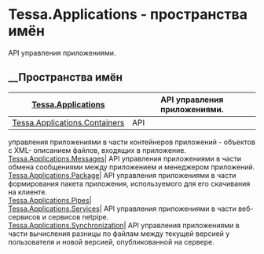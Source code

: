 # Tessa.Applications - пространства имён
API управления приложениями.
##  __Пространства имён
[Tessa.Applications](N_Tessa_Applications.htm)| API управления приложениями.  
---|---  
[Tessa.Applications.Containers](G_Tessa_Applications_Containers.htm)| API
управления приложениями в части контейнеров приложений - объектов с XML-
описанием файлов, входящих в приложение.  
[Tessa.Applications.Messages](N_Tessa_Applications_Messages.htm)| API
управления приложениями в части обмена сообщениями между приложением и
менеджером приложений.  
[Tessa.Applications.Package](N_Tessa_Applications_Package.htm)| API управления
приложениями в части формирования пакета приложения, используемого для его
скачивания на клиенте.  
[Tessa.Applications.Pipes](N_Tessa_Applications_Pipes.htm)|  
[Tessa.Applications.Services](G_Tessa_Applications_Services.htm)| API
управления приложениями в части веб-сервисов и сервисов netpipe.  
[Tessa.Applications.Synchronization](N_Tessa_Applications_Synchronization.htm)|
API управления приложениями в части вычисления разницы по файлам между текущей
версией у пользователя и новой версией, опубликованной на сервере.

